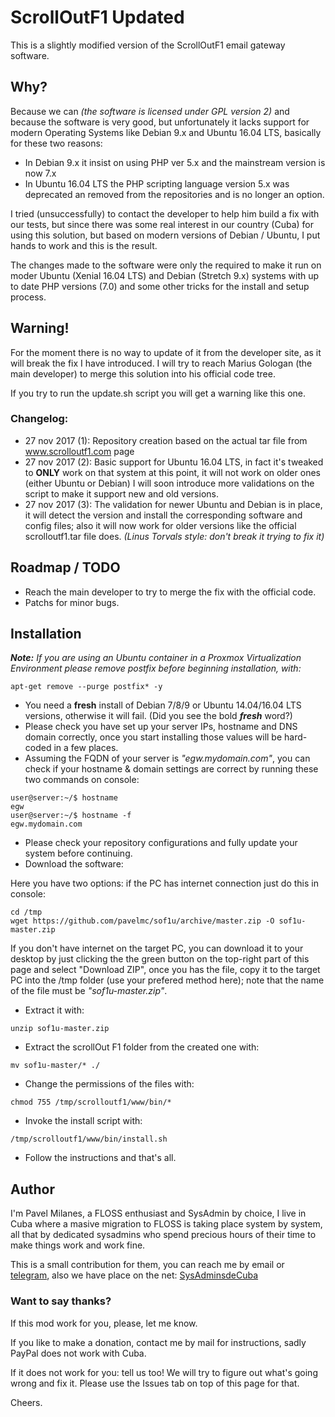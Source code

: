 # ScrollOutF1 Updated #

This is a slightly modified version of the ScrollOutF1 email gateway software.

## Why? ##

Because we can _(the software is licensed under GPL version 2)_ and because the software is very good, but unfortunately it lacks support for modern Operating Systems like Debian 9.x and Ubuntu 16.04 LTS, basically for these two reasons:

* In Debian 9.x it insist on using PHP ver 5.x and the mainstream version is now 7.x
* In Ubuntu 16.04 LTS the PHP scripting language version 5.x was deprecated an removed from the repositories and is no longer an option.

I tried (unsuccessfully) to contact the developer to help him build a fix with our tests, but since there was some real interest in our country (Cuba) for using this solution, but based on modern versions of Debian / Ubuntu, I put hands to work and this is the result.

The changes made to the software were only the required to make it run on moder Ubuntu (Xenial 16.04 LTS) and Debian (Stretch 9.x) systems with up to date PHP versions (7.0) and some other tricks for the install and setup process.

## Warning! ##

For the moment there is no way to update of it from the developer site, as it will break the fix I have introduced. I will try to reach Marius Gologan (the main developer) to merge this solution into his official code tree.

If you try to run the update.sh script you will get a warning like this one.

### Changelog: ###

* 27 nov 2017 (1): Repository creation based on the actual tar file from www.scrolloutf1.com page
* 27 nov 2017 (2): Basic support for Ubuntu 16.04 LTS, in fact it's tweaked to **ONLY** work on that system at this point, it will not work on older ones (either Ubuntu or Debian) I will soon introduce more validations on the script to make it support new and old versions.
* 27 nov 2017 (3): The validation for newer Ubuntu and Debian is in place, it will detect the version and install the corresponding software and config files; also it will now work for older versions like the official scrolloutf1.tar file does. _(Linus Torvals style: don't break it trying to fix it)_

## Roadmap / TODO ##

* Reach the main developer to try to merge the fix with the official code.
* Patchs for minor bugs.

## Installation ##

_**Note:** If you are using an Ubuntu container in a Proxmox Virtualization Environment please remove postfix before beginning installation, with:_

```
apt-get remove --purge postfix* -y
```

* You need a **fresh** install of Debian 7/8/9 or Ubuntu 14.04/16.04 LTS versions, otherwise it will fail. (Did you see the bold _**fresh**_ word?)
* Please check you have set up your server IPs, hostname and DNS domain correctly, once you start installing those values will be hard-coded in a few places.
* Assuming the FQDN of your server is _"egw.mydomain.com"_, you can check if your hostname & domain settings are correct by running these two commands on console:

```
user@server:~/$ hostname
egw
user@server:~/$ hostname -f
egw.mydomain.com

```

* Please check your repository configurations and fully update your system before continuing.
* Download the software:

Here you have two options: if the PC has internet connection just do this in console:

```
cd /tmp
wget https://github.com/pavelmc/sof1u/archive/master.zip -O sof1u-master.zip
```

If you don't have internet on the target PC, you can download it to your desktop by just clicking the the green button on the top-right part of this page and select "Download ZIP", once you has the file, copy it to the target PC into the /tmp folder (use your prefered method here); note that the name of the file must be _"sof1u-master.zip"_.

* Extract it with:

```
unzip sof1u-master.zip
```

* Extract the scrollOut F1 folder from the created one with:

```
mv sof1u-master/* ./
```

* Change the permissions of the files with:

```
chmod 755 /tmp/scrolloutf1/www/bin/*
```

* Invoke the install script with:

```
/tmp/scrolloutf1/www/bin/install.sh
```

* Follow the instructions and that's all.


## Author ##

I'm Pavel Milanes, a FLOSS enthusiast and SysAdmin by choice, I live in Cuba where a masive migration to FLOSS is taking place system by system, all that by dedicated sysadmins who spend precious hours of their time to make things work and work fine.

This is a small contribution for them, you can reach me by email or [telegram](https://t.me/sysadmincuba), also we have place on the net: [SysAdminsdeCuba](https://www.sysadminsdecuba.com)

### Want to say thanks? ###

If this mod work for you, please, let me know.

If you like to make a donation, contact me by mail for instructions, sadly PayPal does not work with Cuba.

If it does not work for you: tell us too! We will try to figure out what's going wrong and fix it. Please use the Issues tab on top of this page for that.

Cheers.
